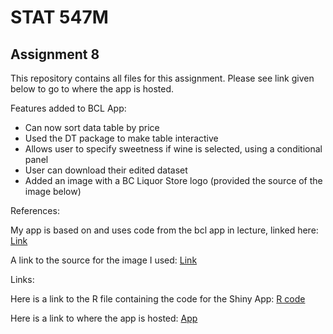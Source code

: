 # STAT 547M

## Assignment 8

This repository contains all files for this assignment. Please see link given below to go to where the app is hosted.

Features added to BCL App:
* Can now sort data table by price
* Used the DT package to make table interactive
* Allows user to specify sweetness if wine is selected, using a conditional panel
* User can download their edited dataset
* Added an image with a BC Liquor Store logo (provided the source of the image below)

References:

My app is based on and uses code from the bcl app in lecture, linked here: [Link](https://github.com/vincenzocoia/STAT545_participation/blob/master/cm107/bcl/app.R)

A link to the source for the image I used: [Link](http://hillsidecentre.com/wrdprss/wp-contenter/sabai/File/files/l_bf8bddca7d59221bbc1c1abfa1ce7779.jpg)

Links:

Here is a link to the R file containing the code for the Shiny App: [R code](https://github.com/STAT545-UBC-students/hw08-curtis77/blob/master/bclCurtis/app.R)

Here is a link to where the app is hosted: [App](https://curtis77.shinyapps.io/bclcurtis/)


